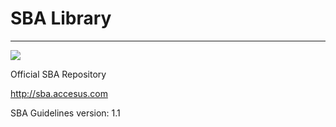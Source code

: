 # **SBA Library**
- - - 
![](image.png)   

Official SBA Repository

http://sba.accesus.com

SBA Guidelines version: 1.1